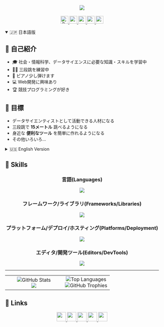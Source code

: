 <!-- 
<h1 align="center">
  <svg viewBox="0 0 800 100" xmlns="http://www.w3.org/2000/svg">
    <text x="50%" y="50%" text-anchor="middle" dominant-baseline="middle"
          font-size="40" font-family="Arial, sans-serif" fill="url(#grad)">
      こんにちは、OnieMikelです！
    </text>
    <defs>
      <linearGradient id="grad" x1="0%" y1="0%" x2="100%" y2="0%">
        <stop offset="0%" stop-color="#0073ff">
          <animate attributeName="stop-color"
                   values="#0073ff;#00ff55;#0073ff"
                   dur="6s" repeatCount="indefinite" />
        </stop>
        <stop offset="100%" stop-color="#00d5ff">
          <animate attributeName="stop-color"
                   values="#00d5ff;#0073ff;#00ff55"
                   dur="6s" repeatCount="indefinite" />
        </stop>
      </linearGradient>
    </defs>
  </svg>
</h1>
-->

<!-- <h1 align="center">
  <img src="data:image/svg+xml;utf8,<svg viewBox='0 0 800 100' xmlns='http://www.w3.org/2000/svg'><text x='50%' y='50%' text-anchor='middle' dominant-baseline='middle' font-size='40' font-family='Arial, sans-serif' fill='url(%23grad)'>こんにちは、OnieMikelです！</text><defs><linearGradient id='grad' x1='0%' y1='0%' x2='100%' y2='0%'><stop offset='0%' stop-color='%230073ff'><animate attributeName='stop-color' values='%230073ff;%2300ff55;%230073ff' dur='6s' repeatCount='indefinite'/></stop><stop offset='100%' stop-color='%2300d5ff'><animate attributeName='stop-color' values='%2300d5ff;%230073ff;%2300ff55' dur='6s' repeatCount='indefinite'/></stop></linearGradient></defs></svg>" />
</h1> -->

<h1 align="center">
  <img src="https://svg-text-gen.vercel.app/api/svg?text=%E3%81%93%E3%82%93%E3%81%AB%E3%81%A1%E3%81%AF%E3%80%81OnieMikel%E3%81%A7%E3%81%99%EF%BC%81
&fontSize=23
&fontFamily=Arial,%20sans-serif
&gradId=grad
&stops=0%25:%230073ff,100%25:%2300d5ff
&gradientFillId=grad
&animations=%5B%7B%22attributeName%22%3A%22stop-color%22%2C%22values%22%3A%22%230073ff%3B%2300ff55%3B%230073ff%22%2C%22dur%22%3A%226s%22%2C%22repeatCount%22%3A%22indefinite%22%7D%2C%7B%22attributeName%22%3A%22stop-color%22%2C%22values%22%3A%22%2300d5ff%3B%230073ff%3B%2300ff55%22%2C%22dur%22%3A%226s%22%2C%22repeatCount%22%3A%22indefinite%22%7D%5D
" />
</h1>


<p align="center">
  <a href="https://github.com/oniemikel/oniemikel/">
    <img height="25" src="https://komarev.com/ghpvc/?username=oniemikel" alt="Profile views" />
  </a>
  <a href="https://github.com/oniemikel">
    <img height="25" src="https://img.shields.io/github/followers/oniemikel?label=follow&logo=github&style=flat" />
  </a>
  <a href="https://stackoverflow.com/users/5720201/oniemikel">
    <img height="25" src="https://img.shields.io/stackexchange/stackoverflow/r/5720201?label=StackOverflow&logo=stack-overflow&style=flat" />
  </a>
  <a href="http://qiita.com/oniemikel">
    <img height="25" src="https://qiita-badge.apiapi.app/s/oniemikel/posts.svg" />
  </a>
  <a href="http://qiita.com/oniemikel">
    <img height="25" src="https://qiita-badge.apiapi.app/s/oniemikel/contributions.svg" />
  </a>
</p>

<details open>
<summary>🇯🇵 日本語版</summary>

## 👋 自己紹介
- 🎓 社会・情報科学、データサイエンスに必要な知識・スキルを学習中  
- 🏃‍♂️ 三段跳を練習中  
- 🎹 ピアノ少し弾けます  
- 💻 Web開発に興味あり  
- 🏆 競技プログラミングが好き

## 🌱 目標
- データサイエンティストとして活動できる人材になる  
- 三段跳で **15メートル** 跳べるようになる  
- 身近な **便利なツール** を簡単に作れるようになる  
- その他いろいろ…

</details>

<details>

<summary>🇺🇸 English Version</summary>

## 👋 About Me
- 🎓 Learning **social & information sciences** and skills needed for **data science**  
- 🏃‍♂️ Practicing **triple jump**  
- 🎹 Play a little **piano**  
- 💻 Interested in **Web Development**  
- 🏆 Passionate about **Competitive Programming**

## 🌱 Goals
- Become a **data scientist** capable of practical work  
- Jump **15 meters in triple jump**  
- Create **useful tools** easily for daily life  
- And more…

</details>

## 🚀 Skills
<h3 align="center">言語(Languages)</h3>
<p align="center">
  <img src="https://skillicons.dev/icons?i=python,html,js,css,ts,latex" />
</p>

<h3 align="center">フレームワーク/ライブラリ(Frameworks/Libraries)</h3>
<p align="center">
  <img src="https://skillicons.dev/icons?i=react,nextjs,tailwind" />
</p>

<h3 align="center">プラットフォーム/デプロイ/ホスティング(Platforms/Deployment)</h3>
<p align="center">
  <img src="https://skillicons.dev/icons?i=vercel,nodejs" />
</p>

<h3 align="center">エディタ/開発ツール(Editors/DevTools)</h3>
<p align="center">
  <img src="https://skillicons.dev/icons?i=vscode,figma,git,github" />
</p>

---

<table width="100%" border="0" cellspacing="0" cellpadding="0">
  <tr>
    <td width="55%" align="center">
      <img src="https://github-readme-stats-oniemikel.vercel.app/api?username=oniemikel&theme=algolia&show_icons=true&mode=weekly&coun_private=true&include_all_commits=true" alt="GitHub Stats" />
      <br/>
      <img src="https://github-readme-streak-stats-oniemikel.vercel.app?user=oniemikel&theme=github-dark&border_radius=6&mode=weekly&fire=E95353&border=FFFFFF&stroke=FFFFFF&ring=3B82FF&dates=3672FF" />
    </td>
    <td width="54%" align="center">
      <img src="https://github-readme-stats-oniemikel.vercel.app/api/top-langs?username=oniemikel&show_icons=true&locale=en&theme=github_dark&count_private=true&include_all_commits=true" alt="Top Languages" />
      <br/>
      <img src="https://github-profile-trophy.vercel.app/?username=oniemikel&theme=algolia&margin-w=15&margin-h=15&column=3&rank=-C,-?" alt="GitHub Trophies" />
    </td>
  </tr>
</table>



## 🔗 Links

<p align="center">
  <a href="https://github.com/oniemikel">
    <img height="30" src="https://img.shields.io/github/followers/oniemikel?label=GitHub&logo=github&style=flat" />
  </a>
  <a href="https://qiita.com/oniemikel">
    <img height="30" src="https://img.shields.io/badge/Qiita-000000?style=flat&logo=qiita&logoColor=white" />
  </a>
  <a href="https://atcoder.jp/users/oniemikel">
    <img height="30" src="https://img.shields.io/badge/AtCoder-FF6600?style=flat&logo=atcoder&logoColor=white" />
  </a>
  <a href="https://scratch.mit.edu/users/oniemikel/">
    <img height="30" src="https://img.shields.io/badge/Scratch-FFCC00?style=flat&logo=scratch&logoColor=white" />
  </a>
  <a href="https://openprocessing.org/user/323950#activity">
    <img height="30" src="https://img.shields.io/badge/OpenProcessing-0000FF?style=flat&logo=processingfoundation&logoColor=white" />
  </a>
</p>
